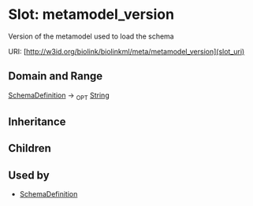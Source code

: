# Slot: metamodel_version


Version of the metamodel used to load the schema

URI: [http://w3id.org/biolink/biolinkml/meta/metamodel_version](slot_uri)
## Domain and Range

[SchemaDefinition](SchemaDefinition.md) ->  <sub>OPT</sub> [String](String.md)
## Inheritance

## Children

## Used by

 * [SchemaDefinition](SchemaDefinition.md)
